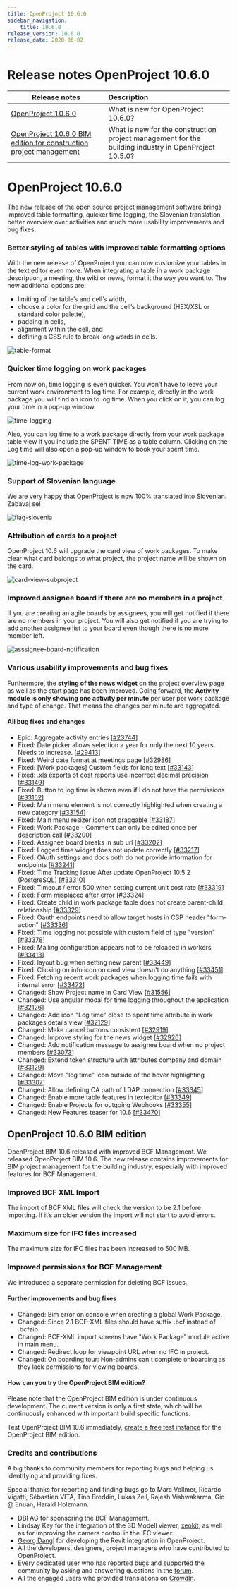 ```yaml
---
title: OpenProject 10.6.0
sidebar_navigation:
    title: 10.6.0
release_version: 10.6.0
release_date: 2020-06-02
---
```


# Release notes OpenProject 10.6.0

| Release notes                                                | Description                                                  |
| ------------------------------------------------------------ | :----------------------------------------------------------- |
| [OpenProject 10.6.0](#openproject-1060)                      | What is new for OpenProject 10.6.0?                          |
| [OpenProject 10.6.0 BIM edition for construction project management](#openproject-1060-bim-edition) | What is new for the construction project management for the building industry in OpenProject 10.5.0? |

# OpenProject 10.6.0

The new release of the open source project management software brings improved table formatting, quicker time logging, the Slovenian translation, better overview over activities and  much more usability improvements and bug fixes.

### Better styling of tables with improved table formatting options

With the new release of OpenProject you can now customize your tables in the text editor even more. When integrating a table in a work  package description, a meeting, the wiki or news, format it the way you  want to. The new additional options are:

- limiting of the table’s and cell’s width,
- choose a color for the grid and the cell’s background (HEX/XSL or standard color palette),
- padding in cells,
- alignment within the cell, and
- defining a CSS rule to break long words in cells.

![table-format](table-format.png)

### Quicker time logging on work packages

From now on, time logging is even  quicker. You won’t have to leave your current work environment to log  time. For example, directly in the work package you will find an icon to log time. When you click on it, you can log your time in a pop-up window.

![time-logging](time-logging.png)



Also, you can log time to a work package directly from your work  package table view if you include the SPENT TIME as a table column. Clicking on the Log time will also open a pop-up window to book your  spent time.

![time-log-work-package](time-log-work-package-1103367.png)

### Support of Slovenian language

We are very happy that OpenProject is now 100% translated into Slovenian.  Zabavaj se!

![flag-slovenia](flag-slovenia-300x200.jpg)

### Attribution of cards to a project

OpenProject 10.6 will upgrade the card view of work packages. To make clear what card belongs to what project, the project name will be shown on the card.

![card-view-subproject](card-view-subproject.png)

### Improved assignee board if there are no members in a project

If you are creating an agile boards by assignees, you will get  notified if there are no members in your project. You will also get  notified if you are trying to add another assignee list to your board  even though there is no more member left.

![asssignee-board-notification](asssignee-board-notification.png)

### Various usability improvements and bug fixes

Furthermore, the **styling of the news widget** on the project overview page as well as the start page has been improved. Going forward, the **Activity module is only showing one activity per minute** per user per work package and type of change. That means the changes per minute are aggregated.

#### All bug fixes and changes

- Epic: Aggregate activity entries \[[#23744](https://community.openproject.org/wp/23744)\]
- Fixed: Date picker allows selection a year for only the next 10 years. Needs to increase. \[[#29413](https://community.openproject.org/wp/29413)\]
- Fixed: Weird date format at meetings page \[[#32986](https://community.openproject.org/wp/32986)\]
- Fixed: [Work packages] Custom fields for long text \[[#33143](https://community.openproject.org/wp/33143)\]
- Fixed: .xls exports of cost reports use incorrect decimal precision \[[#33149](https://community.openproject.org/wp/33149)\]
- Fixed: Button to log time is shown even if I do not have the permissions \[[#33152](https://community.openproject.org/wp/33152)\]
- Fixed: Main menu element is not correctly highlighted when creating a new category \[[#33154](https://community.openproject.org/wp/33154)\]
- Fixed: Main menu resizer icon not draggable \[[#33187](https://community.openproject.org/wp/33187)\]
- Fixed: Work Package - Comment can only be edited once per description call \[[#33200](https://community.openproject.org/wp/33200)\]
- Fixed: Assignee board breaks in sub url \[[#33202](https://community.openproject.org/wp/33202)\]
- Fixed: Logged time widget does not update correctly \[[#33217](https://community.openproject.org/wp/33217)\]
- Fixed: OAuth settings and docs both do not provide information for endpoints \[[#33241](https://community.openproject.org/wp/33241)\]
- Fixed: Time Tracking Issue After update OpenProject 10.5.2 (PostgreSQL) \[[#33310](https://community.openproject.org/wp/33310)\]
- Fixed: Timeout / error 500 when setting current unit cost rate \[[#33319](https://community.openproject.org/wp/33319)\]
- Fixed: Form misplaced after error \[[#33324](https://community.openproject.org/wp/33324)\]
- Fixed: Create child in work package table does not create parent-child relationship \[[#33329](https://community.openproject.org/wp/33329)\]
- Fixed: Oauth endpoints need to allow target hosts in CSP header "form-action" \[[#33336](https://community.openproject.org/wp/33336)\]
- Fixed: Time logging not possible with custom field of type "version" \[[#33378](https://community.openproject.org/wp/33378)\]
- Fixed: Mailing configuration appears not to be reloaded in workers \[[#33413](https://community.openproject.org/wp/33413)\]
- Fixed: layout bug when setting new parent \[[#33449](https://community.openproject.org/wp/33449)\]
- Fixed: Clicking on info icon on card view doesn't do anything \[[#33451](https://community.openproject.org/wp/33451)\]
- Fixed: Fetching recent work packages when logging time fails with internal error \[[#33472](https://community.openproject.org/wp/33472)\]
- Changed: Show Project name in Card View \[[#31556](https://community.openproject.org/wp/31556)\]
- Changed: Use angular modal for time logging throughout the application \[[#32126](https://community.openproject.org/wp/32126)\]
- Changed: Add icon "Log time" close to spent time attribute in work packages details view \[[#32129](https://community.openproject.org/wp/32129)\]
- Changed: Make cancel buttons consistent \[[#32919](https://community.openproject.org/wp/32919)\]
- Changed: Improve styling for the news widget \[[#32926](https://community.openproject.org/wp/32926)\]
- Changed: Add notification message to assignee board when no project members \[[#33073](https://community.openproject.org/wp/33073)\]
- Changed: Extend token structure with attributes company and domain \[[#33129](https://community.openproject.org/wp/33129)\]
- Changed: Move "log time" icon outside of the hover highlighting \[[#33307](https://community.openproject.org/wp/33307)\]
- Changed: Allow defining CA path of LDAP connection \[[#33345](https://community.openproject.org/wp/33345)\]
- Changed: Enable more table features in texteditor \[[#33349](https://community.openproject.org/wp/33349)\]
- Changed: Enable Projects for outgoing Webhooks \[[#33355](https://community.openproject.org/wp/33355)\]
- Changed: New Features teaser for 10.6 \[[#33470](https://community.openproject.org/wp/33470)\]




## OpenProject 10.6.0 BIM edition

OpenProject BIM 10.6 released with improved BCF Management. We released OpenProject BIM 10.6. The new release contains improvements  for BIM project management for the building industry, especially with  improved features for BCF Management.

### Improved BCF XML Import

The import of BCF XML files will check the version to be 2.1 before  importing. If it’s an older version the import will not start to avoid  errors.

### Maximum size for IFC files increased

The maximum size for IFC files has been increased to 500 MB.

### Improved permissions for BCF Management

We introduced a separate permission for deleting BCF issues.

#### Further improvements and bug fixes

- Changed: Bim error on console when creating a global Work Package.
- Changed: Since 2.1 BCF-XML files should have suffix .bcf instead of .bcfzip.
- Changed: BCF-XML import screens have "Work Package" module active in main menu.
- Changed: Redirect loop for viewpoint URL when no IFC in project.
- Changed: On boarding tour: Non-admins can't complete onboarding as they lack permissions for viewing boards.

#### How can you try the OpenProject BIM edition?

Please note that the OpenProject BIM edition is under continuous  development. The current version is only a first state, which will be  continuously enhanced with important build specific functions.

Test OpenProject BIM 10.6 immediately, [create a free test instance](https://start.openproject.com/trial/bim) for the OpenProject BIM edition.

### Credits and contributions

A big thanks to community members for reporting bugs and helping us identifying and providing fixes.

Special thanks for reporting and finding bugs go to
Marc Vollmer, Ricardo Vigatti, Sébastien VITA, Tino Breddin, Lukas Zeil, Rajesh Vishwakarma, Gio @ Enuan, Harald Holzmann.

- DBI AG for sponsoring the BCF Management.
- Lindsay Kay for the integration of the 3D Modell viewer, [xeokit](https://xeokit.io/), as well as for improving the camera control in the IFC viewer.
- [Georg Dangl](https://blog.dangl.me/categories/BIM) for developing the Revit Integration in OpenProject.
- All the developers, designers, project managers who have contributed to OpenProject.
- Every dedicated user who has reported bugs and supported the community by asking and answering questions in the [forum](https://community.openproject.org/projects/openproject/boards).
- All the engaged users who provided translations on [CrowdIn](https://crowdin.com/projects/opf).

